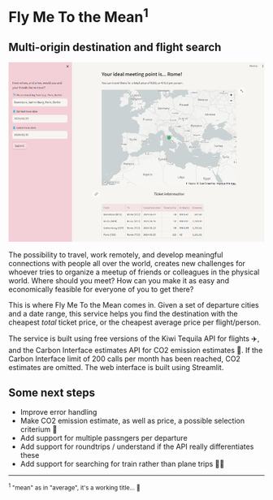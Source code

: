 # Fly Me To the Mean<sup>1</sup>
## Multi-origin destination and flight search
![alt text](static/image.png)

The possibility to travel, work remotely, and develop meaningful connections with people all over the world, creates new challenges for whoever tries to organize a meetup of friends or colleagues in the physical world. Where should you meet? How can you make it as easy and economically feasible for everyone of you to get there?

This is where Fly Me To the Mean comes in. Given a set of departure cities and a date range, this service helps you find the destination with the cheapest *total* ticket price, or the cheapest average price per flight/person.

The service is built using free versions of the Kiwi Tequila API for flights ✈️, and the Carbon Interface estimates API for CO2 emission estimates 🍃. If the Carbon Interface limit of 200 calls per month has been reached, CO2 estimates are omitted. The web interface is built using Streamlit.

## Some next steps
- Improve error handling
- Make CO2 emission estimate, as well as price, a possible selection criterium 🍃
- Add support for multiple passngers per departure
- Add support for roundtrips / understand if the API really differentiates these
- Add support for searching for train rather than plane trips 🚂🍃

----
<sup><sup>1</sup> "mean" as in "average", it's a working title... 🙂</sup>
